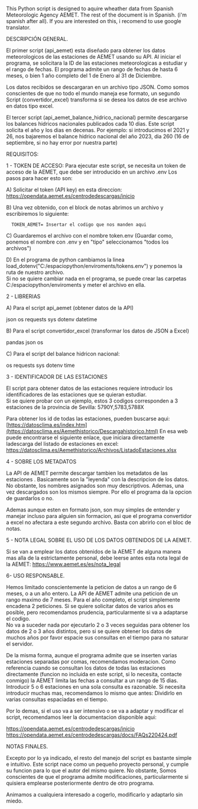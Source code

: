 This Python script is designed to aquire wheather data from Spanish Meteorologic Agency AEMET.
The rest of the document is in Spanish. (i'm spanish after all).  If you are interested on this, i recomend to use google translator.



DESCRIPCIÓN GENERAL.

El primer script (api_aemet) esta diseñado para obtener los datos meteorologicos de las estaciones de AEMET usando su API.
Al iniciar el programa, se solicitara la ID de las estaciones meteorologicas a estudiar y el rango de fechas.
El programa admite un rango de fechas de hasta 6 meses, o bien 1 año completo del 1 de Enero al 31 de Diciembre.

Los datos recibidos se descargaran en un archivo tipo JSON.
Como somos conscientes de que no todo el mundo maneja ese formato, un segundo Script (convertidor_excel) transforma si se desea los datos de ese archivo en datos tipo excel.

El tercer script (api_aemet_balance_hidrico_nacional) permite descargarse los balances hidricos nacionales publicados cada 10 dias.
Este script solicita el año  y los dias en decenas.  Por ejemplo:   si introducimos el 2021  y 26, nos bajaremos el balance hidrico nacional del año 2023, dia 260  (16 de septiembre, si no hay error por nuestra parte)




REQUISITOS:


1 - TOKEN DE ACCESO:
Para ejecutar este script, se necesita un token de acceso de la AEMET, que debe ser introducido en un archivo .env
Los pasos para hacer esto son:

A) Solicitar el token (API key)  en esta direccion:   https://opendata.aemet.es/centrodedescargas/inicio

B) Una vez obtenido, con el block de notas abrimos un archivo y escribiremos lo siguiente:

      TOKEN_AEMET= Insertar el codigo que nos manden aqui  

C) Guardaremos el archivo con el nombre token.env (Guardar como, ponemos el nombre con .env y en "tipo" seleccionamos   "todos los archivos")

D) En el programa de python cambiamos la linea load_dotenv("C:/espaciopython/enviroments/tokens.env")  y ponemos la ruta de nuestro archivo.  
   Si no se quiere cambiar nada en el programa, se puede crear las carpetas C:/espaciopython/enviroments  y meter el archivo en ella.







2 - LIBRERIAS

A) Para el script api_aemet (obtener datos de la API)

json
os
requests
sys
dotenv
datetime 

B) Para el script convertidor_excel  (transformar los datos de JSON a Excel)

pandas
json
os

 C) Para el script del balance hidricon nacional:

os
requests
sys
dotenv 
time





3 - IDENTIFICADOR DE LAS ESTACIONES

El script para obtener datos de las estaciones requiere introducir los identificadores de las estaciones que se quieran estudiar.  
Si se quiere probar con un ejemplo, estos 3 codigos corresponden a 3 estaciones de la provincia de Sevilla:  5790Y,5783,5788X

Para obtener los id de todas las estaciones, pueden buscarse aqui:  [https://datosclima.es/index.htm](https://datosclima.es/Aemethistorico/Descargahistorico.html)
En esa web puede encontrarse el siguiente enlace, que iniciara directamente ladescarga del listado de estaciones en excel:  https://datosclima.es/Aemethistorico/Archivos/ListadoEstaciones.xlsx


4 - SOBRE LOS METADATOS

La API de AEMET permite descargar tambien los metadatos de las estaciones . Basicamente son la "leyenda" con la descripcion de los datos.
No obstante, los nombres asignados son muy descriptivos.  Ademas, una vez descargados son los mismos siempre.
Por ello el programa da la opcion de guardarlos o no.

Ademas aunque esten en formato json, son muy simples de entender y manejar  incluso para alguien sin formacion, asi que el programa convertidor a excel no afectara a este segundo archivo. 
Basta con abrirlo con el bloc de notas.




5 - NOTA LEGAL SOBRE EL USO DE LOS DATOS OBTENIDOS DE LA AEMET. 

Si se van a emplear los datos obtenidos de la AEMET de alguna manera mas alla de la estrictamente personal, debe leerse antes esta nota legal de la AEMET:
https://www.aemet.es/es/nota_legal




6- USO RESPONSABLE.

Hemos limitado conscientemente la peticion de datos a un rango de 6 meses, o a un año entero.
La API de AEMET admite una peticion de un rango maximo de 7 meses.  Para el año completo, el script simplemente encadena  2 peticiones.
Si se quiere solicitar datos de varios años es posible, pero recomendamos prudencia, particularmente si va a adaptarse el codigo.  
No va a suceder nada por ejecutarlo 2 o 3 veces seguidas para obtener los datos de 2 o 3 años distintos, pero si se quiere obtener los datos de muchos años por favor espacie sus consultas en el tiempo para no saturar el servidor.


De la misma forma, aunque el programa admite que se inserten varias estaciones separadas por comas, recomendamos moderacion. 
Como referencia cuando se consultan los datos de todas las estaciones directamente (funcion no incluida en este script, si lo necesita, contacte conmigo) la AEMET limita las fechas a consultar a un rango de 15 dias.
Introducir 5 o 6 estaciones en una sola consulta es razonable.  Si necesita introducir muchas mas, recomendamos lo mismo que antes: Dividirlo en varias consultas espaciadas en el tiempo.

Por lo demas, si el uso va a ser intensivo o se va a adaptar y modificar el script, recomendamos leer la documentacion disponible aqui:

https://opendata.aemet.es/centrodedescargas/inicio
https://opendata.aemet.es/centrodedescargas/docs/FAQs220424.pdf




NOTAS FINALES.

Excepto por lo ya indicado, el resto del manejo del script es bastante simple e intuitivo.
Este script nace como un pequeño proyecto personal, y cumple su funcion para lo que el autor del mismo quiere. 
No obstante, Somos conscientes de que el programa admite modificaciones, particularmente si quisiera emplearse posteriormente dentro de otro programa. 


Animamos a cualquiera interesado a cogerlo, modificarlo y adaptarlo sin miedo.




